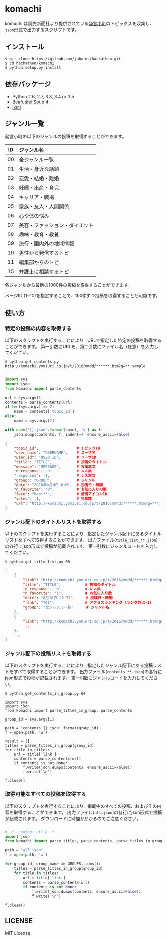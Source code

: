 # komachi

komachi は読売新聞社より提供されている[発言小町](http://komachi.yomiuri.co.jp/)のトピックスを収集し、`json`形式で出力するスクリプトです。

## インストール

```
$ git clone https://github.com/jubatus/hackathon.git
$ cd hackathon/komachi
$ python setup.py install
```

## 依存パッケージ

* Python 2.6, 2.7, 3.3, 3.4 or 3.5
* [Beafutiful Soup 4](https://www.crummy.com/software/BeautifulSoup/bs4/doc)
* [lxml](http://lxml.de/)

## ジャンル一覧

発言小町の以下のジャンルの投稿を取得することができます。

| ID | ジャンル名 |
|:--:|:------------|
| 00 | 全ジャンル一覧 | 
| 01 | 生活・身近な話題 | 
| 02 | 恋愛・結婚・離婚 | 
| 03 | 妊娠・出産・育児 | 
| 04 | キャリア・職場 | 
| 05 | 家族・友人・人間関係 | 
| 06 | 心や体の悩み | 
| 07 | 美容・ファッション・ダイエット | 
| 08 | 趣味・教育・教養 | 
| 09 | 旅行・国内外の地域情報 | 
| 10 | 男性から発信するトピ | 
| 11 | 編集部からのトピ | 
| 15 | 弁護士に相談するトピ |

各ジャンルから最新の1000件の投稿を取得することができます。

ページID (1~10)を指定することで、100件ずつ投稿を取得することも可能です。

## 使い方

### 特定の投稿の内容を取得する

以下のスクリプトを実行することにより、URLで指定した特定の投稿を取得することができます。
第一引数にURLを、第二引数にファイル名（任意）を入力してください。

```
$ python get_contents.py http://komachi.yomiuri.co.jp/t/2016/mmdd/******.htm?g=** sample
```

```python:get_contents.py

import sys
import json
from komachi import parse_contents

url = sys.argv[1]
contents = parse_contents(url)
if len(sys.argv) == 2:
    name = contents['topic_id']
else:
    name = sys.argv[2]

with open('{}.json'.format(name), 'w') as f:
    json.dump(contents, f, indent=4, ensure_ascii=False)

```

```json:contents.json
{
    "topic_id",                 # トピックID
    "user_name": "USERNAME",    # ユーザ名
    "user_id": "USER ID",       # ユーザID
    "title": "TITLE",           # 投稿のタイトル
    "message": "MESSAGE",       # 投稿本文
    "n_response": "0"           # レス数
    "responses": [],            # レス本文
    "group": "GROUP",           # ジャンル
    "date": "2016年m月d日 H:M",  # 投稿日・時間
    "n_favorite": "0",          # お気に入りの数
    "face": "kao***",           # 感情アイコンID
    "votes": [],                # 得票数
    "url": "http://komachi.yomiuri.co.jp/t/2016/mmdd/******.htm?g=**",
}
```

### ジャンル配下のタイトルリストを取得する

以下のスクリプトを実行することにより、指定したジャンル配下にあるタイトルリストをすべて取得することができます。
出力ファイル(`title_list_**.json`)の各行にjson形式で投稿が記載されます。
第一引数にジャンルコードを入力してください。

``` 
$ python get_title_list.py 00
```

```json:title_list_**.json
[
    {
        "link": "http://komachi.yomiuri.co.jp/t/2016/mmdd/******.htm?g=**",
        "title": "TITLE",	        # 投稿のタイトル
        "n_response": "0",          # レス数
        "n_favorite": "1",          # お気に入り数
        "date": "8月18日 22:57",     # 投稿日・時間
        "rank": "761",              # アクセスランキング（ランク外は-1)
        "group": "全ジャンル一覧"      # ジャンル名
    },
    {
        "link": "http://komachi.yomiuri.co.jp/t/2016/mmdd/******.htm?g=**",
        ...
    },
    ...
]
```

### ジャンル配下の投稿リストを取得する

以下のスクリプトを実行することにより、指定したジャンル配下にある投稿リストをすべて取得することができます。
出力ファイル(`contents_**.json`)の各行にjson形式で投稿が記載されます。
第一引数にジャンルコードを入力してください。

```
$ python get_contents_in_group.py 00
```

```
import sys
import json
from komachi import parse_titles_in_group, parse_contents

group_id = sys.argv[1]

path = 'contents_{}.json'.format(group_id)
f = open(path, 'w')

result = []
titles = parse_titles_in_group(group_id)
for title in titles:
    url = title['link']
    contents = parse_contents(url)
    if contents is not None:
        f.write(json.dumps(contents, ensure_ascii=False))
        f.write('\n')

f.close()
```


### 取得可能なすべての投稿を取得する

以下のスクリプトを実行することにより、掲載中のすべての投稿、およびその内容を取得することができます。
出力ファイル(`all.json`)の各行にjson形式で投稿が記載されます。
ダウンロードに時間がかかるのでご注意ください。

``` python:get_all.py

# -*- coding: utf-8 -*-
import json
from komachi import parse_titles, parse_contents, parse_titles_in_group, GROUPS

path = "all.json"
f = open(path, 'w')

for group_id, group_name in GROUPS.items():
    titles = parse_titles_in_group(group_id)
    for title in titles:
        url = title['link']
        contents = parse_contents(url)
        if contents is not None:
            f.write(json.dumps(contents, ensure_ascii=False))
            f.write('\n')

f.close()


```

## LICENSE

MIT License
